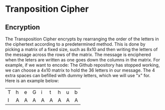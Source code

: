 # Tranposition Cipher

## Encryption
The Transposition Cipher encrypts by rearranging the order of the letters in the ciphertext according to a predetermined method. This is done by picking a matrix of a fixed size, such as 8x10 and then writing the letters of the message across the rows of the matrix. The message is enciphered when the leters are written as one goes down the columns in the matrix. For example, if we want to encode: The Github repository has stopped working, we can choose a 4x10 matrix to hold the 36 letters in our message. The 4 extra spaces can befilled with dummy letters, which we will use "x" for. Here is an example below: 

| | | | | | | | | | 
|-|-|-|-|-|-|-|-|-|
T| h| e | G | i | t | h | u | b |
I | A | A | A | A | A | A | A | A | 
 
